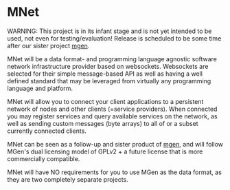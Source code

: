 MNet
====

WARNING: This project is in its infant stage and is not yet intended to be used, not even for testing/evaluation! Release is scheduled to be some time after our sister project [mgen](https://github.com/culvertsoft/mgen).

MNet will be a data format- and programming language agnostic software network infrastructure provider based on websockets. Websockets are selected for their simple message-based API as well as having a well defined standard that may be leveraged from virtually any programming language and platform.

MNet will allow you to connect your client applications to a persistent network of nodes and other clients (=service providers). When connected you may register services and query available services on the network, as well as sending custom messages (byte arrays) to all of or a subset currently connected clients.

MNet can be seen as a follow-up and sister product of [mgen](https://github.com/culvertsoft/mgen), and will follow MGen's dual licensing model of GPLv2 + a future license that is more commercially compatible.

MNet will have NO requirements for you to use MGen as the data format, as they are two completely separate projects.

